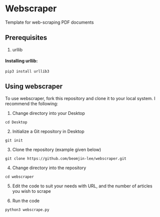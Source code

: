 # Webscraper
Template for web-scraping PDF documents

## Prerequisites
1. urllib

#### Installing urllib: 
``` 
pip3 install urllib3 
```

## Using webscraper
To use webscraper, fork this repository and clone it to your local system. I recommend the following: 

1. Change directory into your Desktop

```
cd Desktop
```

2. Initialize a Git repository in Desktop

```
git init
```

3. Clone the repository (example given below)

```
git clone https://github.com/beomjin-lee/webscraper.git
```

4. Change directory into the repository

```
cd webscraper
```

5. Edit the code to suit your needs with URL, and the number of articles you wish to scrape

6. Run the code

```
python3 webscrape.py
```
